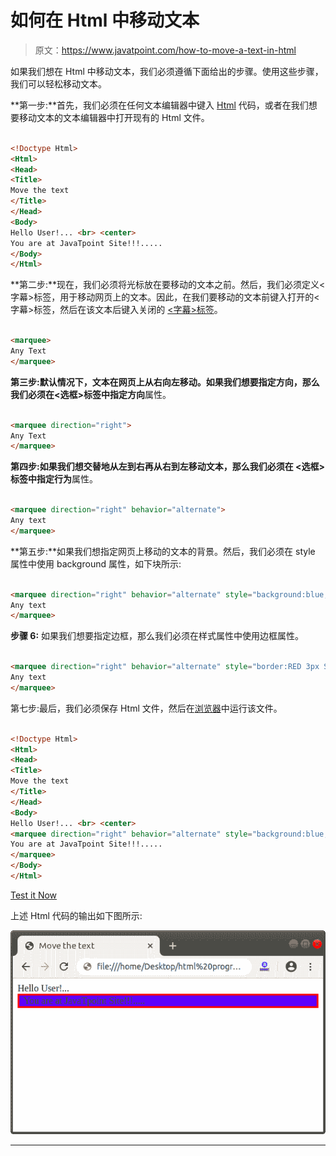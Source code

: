 # 如何在 Html 中移动文本

> 原文：<https://www.javatpoint.com/how-to-move-a-text-in-html>

如果我们想在 Html 中移动文本，我们必须遵循下面给出的步骤。使用这些步骤，我们可以轻松移动文本。

**第一步:**首先，我们必须在任何文本编辑器中键入 [Html](https://www.javatpoint.com/html-tutorial) 代码，或者在我们想要移动文本的文本编辑器中打开现有的 Html 文件。

```html

<!Doctype Html>
<Html>   
<Head>    
<Title>   
Move the text
</Title>
</Head>
<Body> 
Hello User!... <br> <center>
You are at JavaTpoint Site!!!.....
</Body> 
</Html>

```

**第二步:**现在，我们必须将光标放在要移动的文本之前。然后，我们必须定义<字幕>标签，用于移动网页上的文本。因此，在我们要移动的文本前键入打开的<字幕>标签，然后在该文本后键入关闭的 [<字幕>标签](https://www.javatpoint.com/marquee-html)。

```html

<marquee>
Any Text
</marquee>

```

**第三步:**默认情况下，文本在网页上从右向左移动。如果我们想要指定方向，那么我们必须在<选框>标签中指定**方向**属性。

```html

<marquee direction="right">
Any Text
</marquee>

```

**第四步:**如果我们想交替地从左到右再从右到左移动文本，那么我们必须在 **<选框>** 标签中指定**行为**属性。

```html

<marquee direction="right" behavior="alternate">
Any text
</marquee>

```

**第五步:**如果我们想指定网页上移动的文本的背景。然后，我们必须在 style 属性中使用 background 属性，如下块所示:

```html

<marquee direction="right" behavior="alternate" style="background:blue;" >
Any text
</marquee>

```

**步骤 6:** 如果我们想要指定边框，那么我们必须在样式属性中使用边框属性。

```html

<marquee direction="right" behavior="alternate" style="border:RED 3px SOLID" >
Any text
</marquee>

```

第七步:最后，我们必须保存 Html 文件，然后在[浏览器](https://www.javatpoint.com/browsers)中运行该文件。

```html

<!Doctype Html>
<Html>   
<Head>    
<Title>   
Move the text
</Title>
</Head>
<Body> 
Hello User!... <br> <center>
<marquee direction="right" behavior="alternate" style="background:blue;border:RED 3px SOLID" >
You are at JavaTpoint Site!!!.....
</marquee>
</Body> 
</Html>

```

[Test it Now](https://www.javatpoint.com/oprweb/test.jsp?filename=how-to-move-a-text-in-html)

上述 Html 代码的输出如下图所示:

![How to move a Text in Html](img/7562f65137764f89dca6aef6801482c7.png)

* * *